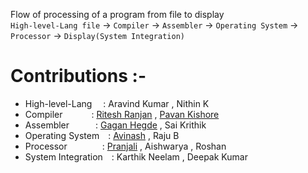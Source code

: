 Flow of processing of a program from file to display <br>
`High-level-Lang file` -> `Compiler` -> `Assembler` -> `Operating System` -> `Processor` -> `Display(System Integration)` <br>
# Contributions :-
- High-level-Lang &emsp;: Aravind Kumar , Nithin K
- Compiler &emsp;&emsp;&emsp;: [Ritesh Ranjan](https://github.com/riteshranjan9507) , [Pavan Kishore](https://github.com/SPavanKishore)
- Assembler&emsp;&emsp;&emsp;: [Gagan Hegde](https://github.com/cs19b015iittp) , Sai Krithik
- Operating System&emsp;: [Avinash](https://github.com/AvinashNimmala) , Raju B
- Processor&emsp;&emsp;&emsp;&emsp;: [Pranjali](https://github.com/pranjali1205/) , Aishwarya , Roshan
- System Integration&emsp;: Karthik Neelam , Deepak Kumar
     
